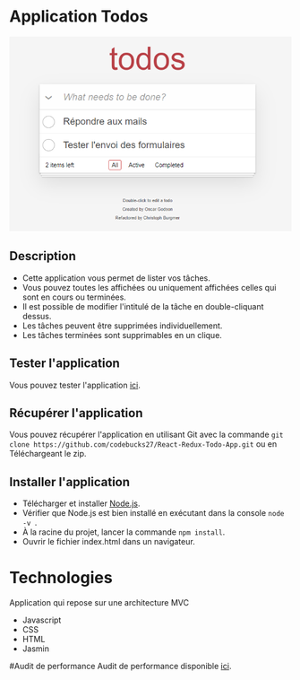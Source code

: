 # Application Todos

![img.png](img.png)

## Description
- Cette application vous permet de lister vos tâches. 
- Vous pouvez toutes les affichées ou uniquement affichées celles qui sont en cours ou terminées.
- Il est possible de modifier l'intitulé de la tâche en double-cliquant dessus.
- Les tâches peuvent être supprimées individuellement.
- Les tâches terminées sont supprimables en un clique.

## Tester l'application
Vous pouvez tester l'application [ici](https://boris74000.github.io/OC-Projet-8-reprenez-et-ameliorez-un-projet-existant/ "").

## Récupérer l'application

Vous pouvez récupérer l'application en utilisant Git avec la commande ```git clone https://github.com/codebucks27/React-Redux-Todo-App.git```
ou en Téléchargeant le zip.

## Installer l'application

- Télécharger et installer [Node.js](https://nodejs.org/fr/download/ "download node.js").
- Vérifier que Node.js est bien installé en exécutant dans la console ```node -v ```.
- À la racine du projet, lancer la commande ``npm install``.
- Ouvrir le fichier index.html dans un navigateur.

# Technologies

Application qui repose sur une architecture MVC

- Javascript
- CSS
- HTML
- Jasmin

#Audit de performance
Audit de performance disponible [ici](https://github.com/Boris74000/OC-Projet-8-reprenez-et-ameliorez-un-projet-existant/blob/master/audit-todolistme/Audit%20de%20performance%20Todolistme.pdf "Audit de performance").
